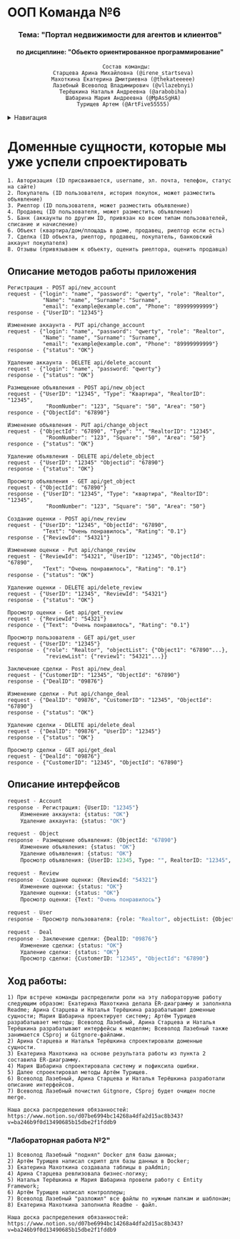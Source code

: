 #  ООП Команда №6
<a name="Вернуться в начало"></a>

<div align="center">

  <h3>Тема: "Портал недвижимости для агентов и клиентов"</h3>
  <h4>по дисциплине: "Обьекто ориентированное программирование"</h4>

<div align="center">
	
```
    Состав команды:
  Старцева Арина Михайловна (@irene_startseva)
  Махоткина Екатерина Дмитриевна (@thekateeeee)
  Лазебный Всеволод Владимирович (@vllazebnyi)
  Терёшкина Наталья Андреевна (@arabobiha)
  Шабарина Мария Андреевна (@MpAsSgHA)
  Турищев Артем (@ArtFive55555)
```

<div align="center">
  
<div align="left">


<details>
  <summary> Навигация </summary>
  <ol>
    <li>
      <a href="#Доменные сущности которые мы уже успели спроектировать">Доменные сущности которые мы уже успели спроектировать</a>
      <ul>
        <li><a href="#Описание методов работы приложения">Описание методов работы приложения</a></li>
        <li><a href="#Описание интерфейсов">Описание интерфейсов</a></li>
        <li><a href="#Ход работы:">Ход работы</a></li>
      </ul>
    </li>
  </ol>
</details>


<a name="Доменные сущности которые мы уже успели спроектировать"></a>
# Доменные сущности, которые мы уже успели спроектировать
```
1. Авторизация (ID присваивается, username, эл. почта, телефон, статус на сайте)
2. Покупатель (ID пользователя, история покупок, может разместить объявление)
3. Риелтор (ID пользователя, может разместить объявление)
4. Продавец (ID пользователя, может разместить объявление)
5. Банк (аккаунты по другим ID, привязан ко всем типам пользователей, списание и начисление)
6. Объект (квартира/дом/площадь в доме, продавец, риелтор если есть)
7. Сделка (ID объекта, риелтор, продавец, покупатель, банковский аккаунт покупателя)
8. Отзывы (привязываем к объекту, оценить риелтора, оценить продавца)
```

<a name="Описание методов работы приложения"></a>
## Описание методов работы приложения

```
Регистрация - POST api/new_account
request - {"login": "name", "password": "qwerty", "role": "Realtor",
           "Name": "name", "Surname": "Surname", 
           "email": "example@example.com", "Phone": "89999999999"}
response - {"UserID": "12345"}

Изменение аккаунта - PUT api/change_account
request - {"login": "name", "password": "qwerty", "role": "Realtor",
           "Name": "name", "Surname": "Surname", 
           "email": "example@example.com", "Phone": "89999999999"}
response - {"status": "OK"}

Удаление аккаунта - DELETE api/delete_account
request - {"login": "name", "password: "qwerty"}
response - {"status": "OK"}

Размещение объявления - POST api/new_object
request - {"UserID": "12345", "Type": "Квартира", "RealtorID": "12345",
            "RoomNumber": "123", "Square": "50", "Area": "50"}
responce - {"ObjectId": "67890"}

Изменение объявления - PUT api/change_object
request - {"ObjectId": "67890", "Type": "", "RealtorID": "12345",
            "RoomNumber": "123", "Square": "50", "Area": "50"}
responce - {"status": "OK"}

Удаление объявления - DELETE api/delete_object
request - {"UserID": "12345" "Objectid": "67890"}
response - {"status": "OK"}

Просмотр объявления - GET api/get_object
request - {"ObjectId": "67890"}
response - {"UserID": "12345", "Type": "квартира", "RealtorID": "12345",
            "RoomNumber": "123", "Square": "50", "Area": "50"}

Создание оценки - POST api/new_review
request - {"UserID": "12345", "ObjectId": "67890",
           "Text": "Очень понравилось", "Rating": "0.1"}
response - {"ReviewId": "54321"}

Изменение оценки - Put api/change_review
request - {"ReviewId": "54321", "UserID": "12345", "ObjectId": "67890",
           "Text": "Очень понравилось", "Rating": "0.1"}
response - {"status": "OK"}

Удаление оценки - DELETE api/delete_review
request - {"UserID": "12345", "ReviewId": "54321"}
response - {"status": "OK"}

Просмотр оценки - Get api/get_review
request - {"ReviewId": "54321"}
responce - {"Text": "Очень понравилось", "Rating": "0.1"}

Просмотр пользователя - GET api/get_user
request - {"UserID": "12345"}
response - {"role": "Realtor", "objectList": {"Object1": "67890"...},
            "reviewList": {"review1": "54321"...}}

Заключение сделки - Post api/new_deal
request - {"CustomerID": "12345", "ObjectId": "67890"}
response - {"DealID": "09876"}

Изменение сделки - Put api/change_deal
request - {"DealID": "09876", "CustomerID": "12345", "ObjectId": "67890"}
response - {"status": "OK"}

Удаление сделки - DELETE api/delete_deal
request - {"DealID": "09876", "UserID": "12345"}
response - {"status": "OK"}

Просмотр сделки - GET api/get_deal
request - {"DealId": "09876"}
responce - {"CustomerID": "12345", "ObjectId": "67890"}
```

<a name="Описание интерфейсов"></a>
## Описание интерфейсов

```Python
request - Account
response - Регистрация: {UserID: "12345"}
	Изменение аккаунта: {status: "OK"}
	Удаление аккаунта: {status: "OK"}

request - Object
response - Размещение объявления: {ObjectId: "67890"}
	Изменение объявления: {status: "OK"}
	Удаление объявления: {status: "OK"}
	Просмотр объявления: {UserID: 12345, Type: "", RealtorID: "12345", RoomNumber: "123", Square: "50", "Area": "50"}

request - Review
response - Создание оценки: {ReviewId: "54321"}
	Изменение оценки: {status: "OK"}
	Удаление оценки: {status: "OK"}
	Просмотр оценки: {Text: "Очень понравилось"}

request - User
response - Просмотр пользователя: {role: "Realtor", objectList: {Object1: "67890"...}, reviewList: {review1: "54321"...}}

request - Deal
response - Заключение сделки: {DealID: "09876"}
	Изменение сделки: {status: "OK"}
	Удаление сделки: {status: "OK"}
	Просмотр сделки: {CustomerID: "12345", "ObjectId": "67890"}
```

<a name="Ход работы:"></a>
## Ход работы: 

```
1) При встрече команды распределили роли на эту лабораторуню работу следующим образом: Екатерина Махоткина делала ER-диаграмму и заполняла Readme; Арина Старцева и Наталья Терёшкина разрабатывают доменные сущности; Мария Шабарина проектирует систему; Артём Турищев разрабатывает методы; Всеволод Лазебный, Арина Старцева и Наталья Терёшкина разрабатывают интерфейсы к моделям; Всеволод Лазебный также занимается CSproj и Gitgnore-файлами.
2) Арина Старцева и Наталья Терёшкина спроектировали доменные сущности.
3) Екатерина Махоткина на основе результата работы из пункта 2 составила ER-диаграмму.
4) Мария Шабарина спроектировала систему и пофиксила ошибки.
5) Далее спроектировал методы Артём Турищев.
6) Всеволод Лазебный, Арина Старцева и Наталья Терёшкина разработали описание интерфейсов.
7) Всеволод Лазебный почистил Gitgnore, CSproj будет очищен после merge. 

Наша доска распределения обязанностей: https://www.notion.so/d07be6994bc14268a4dfa2d15ac8b343?v=ba246b9f0d13490685b15dbe2f1fddb9

```



<h3>"Лабораторная работа №2"</h3>


<a name="Ход работы:"></a>

```
1) Всеволод Лазебный "поднял" Docker для базы данных;
2) Артём Турищев написал скрипт для базы данных в Docker;
3) Екатерина Махоткина создавала таблицы в paAdmin;
4) Арина Старцева ревлизовала бизнес-логику;
5) Наталья Терёшкина и Мария Шабарина провели работу с Entity Framework;
6) Артём Турищев написал контроллеры;
7) Всеволод Лазебный "разложил" все файлы по нужным папкам и шаблонам;
8) Екатерина Махоткина заполнила Readme - файл.

Наша доска распределения обязанностей: https://www.notion.so/d07be6994bc14268a4dfa2d15ac8b343?v=ba246b9f0d13490685b15dbe2f1fddb9
```
